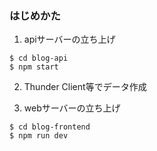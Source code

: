 ### はじめかた

1.  apiサーバーの立ち上げ
```
$ cd blog-api
$ npm start
```

2.  Thunder Client等でデータ作成

3.  webサーバーの立ち上げ
```
$ cd blog-frontend
$ npm run dev
```
